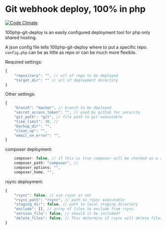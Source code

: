 # Git webhook deploy, 100% in php
[![Code Climate](https://codeclimate.com/github/IanEdington/deploy-php/badges/gpa.svg)](https://codeclimate.com/github/IanEdington/deploy-php) 

100php-git-deploy is an easily configured deployment tool for php only shared hosting.

A json config file tells 100php-git-deploy where to put a specific repo. `config.php` can be as little as repo or can be much more flexible.

Required settings:
```javascript
{
    "repository": "", // url of repo to be deployed
    "target_dir": "" // url of deployment directory
}
```

Other settings:
```javascript
{
    "branch": "master", // branch to be deployed
    "secret_access_token": "", // used by github for security
    "git_path": "git", // file path to git executable
    "time_limit": 30, //
    "backup_dir": "",
    "clean_up": "",
    "email_on_error": "",
}
```

composer deployment:
```javascript
    composer: false, // if this is true composer will be checked as a requirement
    composer_path: "composer", // 
    composer_options: "",
    composer_home, "",
```

rsync deployment:
```javascript
{
    "rsync": false, // use rsync or not
    "rsync_path": "rsync", // path to rsync executable
    "staging_dir": false, // path to local staging directory
    "exclude": [], // array of files to exclude from rsync.
    "version_file": false, // should it be included?
    "delete_files": false, // This determins if rsync will delete files from the deployment environment when they are deleted from the git repo. If your EXCLUDE array is properly configured you should set this to TRUE.
}
```
